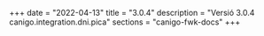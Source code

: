 +++
date        = "2022-04-13"
title       = "3.0.4"
description = "Versió 3.0.4 canigo.integration.dni.pica"
sections    = "canigo-fwk-docs"
+++